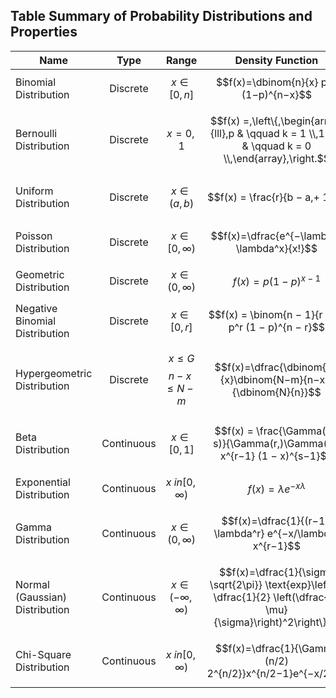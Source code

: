 ## Table Summary of Probability Distributions and Properties

| Name                           |    Type    | Range | Density Function                                                                                                   | Mean  | Variance |
|--------------------------------|:----------:|-------|--------------------------------------------------------------------------------------------------------------------|-------|----------|
| Binomial Distribution          | Discrete   |$$x \in [0, n]$$   | $$f(x)=\dbinom{n}{x} p^x (1−p)^{n−x}$$              |$$np$$       | $$np(1-p)$$         |
| Bernoulli Distribution         | Discrete   | $$x = 0, 1$$     | $$f(x) =,\left\{,\begin{array}{lll},p & \qquad k = 1 \\,1 − p & \qquad k = 0 \\,\end{array},\right.$$  | $$p$$      |    $$p(1-p)$$      |
| Uniform Distribution           | Discrete   | $$x \in (a,b)$$      | $$f(x) = \frac{r}{b − a,+ 1}$$                                                                 |  $$\frac{1}{b-a}$$     |  $$\frac{[(b - a)^2]}{12}$$        |
| Poisson Distribution           | Discrete   | $$x \in [0, \infty)$$      | $$f(x)=\dfrac{e^{−\lambda} \lambda^x}{x!}$$                                                                        |  $$\lambda$$     |  $$\lambda$$        |
| Geometric Distribution         | Discrete   | $$x \in (0, \infty)$$  | $$f(x) = p(1−p)^{x−1}$$                                                                                            | $$\frac{1}{p}$$      |  $$\frac{1-p}{p^2}$$        |
| Negative Binomial Distribution | Discrete   | $$x \in [0,r]$$      | $$f(x) = \binom{n − 1}{r − 1} p^r (1 − p)^{n − r}$$                                                                |   $$\frac{r(1-p)}{p}$$    |  $$\frac{r(1-p)}{p^2}$$        |
| Hypergeometric Distribution    | Discrete   |  $$x \leq G$$ $$n - x \leq N-m$$     | $$f(x)=\dfrac{\dbinom{m}{x}\dbinom{N−m}{n−x}}{\dbinom{N}{n}}$$                                                     |  $$\frac{nG}{N}$$     |    $$\frac{nG}{N} \frac{N-G}{N} \frac{N-n}{N-1}$$      |
| Beta Distribution              | Continuous |  $$x \in [0,1]$$     | $$f(x) = \frac{\Gamma(r + s)}{\Gamma(r,)\Gamma(s)} x^{r−1} (1 − x)^{s−1}$$                                         |  $$\frac{r}{r+s}$$     |    $$\frac{rs}{(r+s)(r+s+1)}$$      |
| Exponential Distribution       | Continuous |  $$x \ in [0, \infty)$$     | $$f(x)=\lambda e^{−x \lambda}$$                                                                                    |   $$\frac{1}{\lambda}$$    |  $$\frac{1}{\lambda}$$        |
| Gamma Distribution             | Continuous |   $$x \in (0, \infty)$$    | $$f(x)=\dfrac{1}{(r−1)! \lambda^r} e^{−x/\lambda} x^{r−1}$$                                                        |   $$\frac{r}{\lambda}$$    |     $$\frac{r}{\lambda}$$     |
| Normal (Gaussian) Distribution | Continuous |   $$x \in (-\infty, \infty)$$    | $$f(x)=\dfrac{1}{\sigma \sqrt{2\pi}} \text{exp}\left\{−\dfrac{1}{2} \left(\dfrac{x−\mu}{\sigma}\right)^2\right\}$$ |  $$\mu$$     |  $$\sigma^2$$        |
| Chi-Square Distribution        | Continuous |    $$x \ in [0, \infty)$$   | $$f(x)=\dfrac{1}{\Gamma (n/2) 2^{n/2}}x^{n/2−1}e^{−x/2}$$                                                          | $$n$$ |   $$2n$$       |